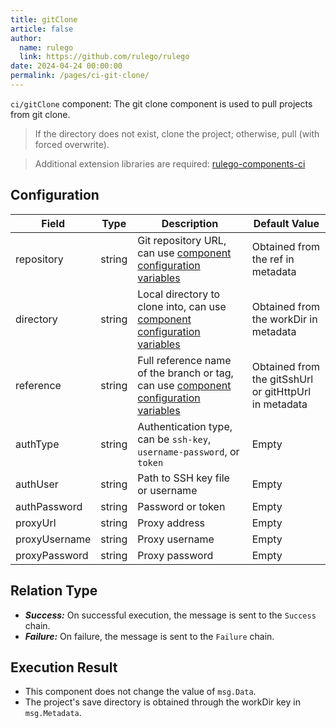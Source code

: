 ```yaml
---
title: gitClone
article: false
author: 
  name: rulego
  link: https://github.com/rulego/rulego
date: 2024-04-24 00:00:00
permalink: /pages/ci-git-clone/
---
```


`ci/gitClone` component: <Badge text="v0.23.0+"/> The git clone component is used to pull projects from git clone.

> If the directory does not exist, clone the project; otherwise, pull (with forced overwrite).

> Additional extension libraries are required: [rulego-components-ci](https://github.com/rulego/rulego-components-ci)

## Configuration

| Field         | Type   | Description                                                                                           | Default Value                                         |
|---------------|--------|-------------------------------------------------------------------------------------------------------|-------------------------------------------------------|
| repository    | string | Git repository URL, can use [component configuration variables](/pages/baa05c/)                       | Obtained from the ref in metadata                     |
| directory     | string | Local directory to clone into, can use [component configuration variables](/pages/baa05c/)            | Obtained from the workDir in metadata                 |
| reference     | string | Full reference name of the branch or tag, can use [component configuration variables](/pages/baa05c/) | Obtained from the gitSshUrl or gitHttpUrl in metadata |
| authType      | string | Authentication type, can be `ssh-key`, `username-password`, or `token`                                | Empty                                                 |
| authUser      | string | Path to SSH key file or username                                                                      | Empty                                                 |
| authPassword  | string | Password or token                                                                                     | Empty                                                 |
| proxyUrl      | string | Proxy address                                                                                         | Empty                                                 |
| proxyUsername | string | Proxy username                                                                                        | Empty                                                 |
| proxyPassword | string | Proxy password                                                                                        | Empty                                                 |

## Relation Type

- ***Success:*** On successful execution, the message is sent to the `Success` chain.
- ***Failure:*** On failure, the message is sent to the `Failure` chain.

## Execution Result

- This component does not change the value of `msg.Data`.
- The project's save directory is obtained through the workDir key in `msg.Metadata`.
